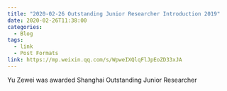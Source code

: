 ```yaml
---
title: "2020-02-26 Outstanding Junior Researcher Introduction 2019"
date: 2020-02-26T11:38:00
categories:
  - Blog
tags:
  - link
  - Post Formats
link: https://mp.weixin.qq.com/s/WpweIXQlqFlJpEoZD33xJA
---
```

Yu Zewei was awarded Shanghai Outstanding Junior Researcher
